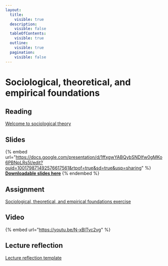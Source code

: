 ```yaml
---
layout:
  title:
    visible: true
  description:
    visible: false
  tableOfContents:
    visible: true
  outline:
    visible: true
  pagination:
    visible: false
---
```


# Sociological, theoretical, and empirical foundations

## Reading

[Welcome to sociological theory](https://drive.google.com/file/d/10rA8VZ17RYHHzKVhafU7_e_kuT8XPtLo/view?usp=sharing)

## Slides

{% embed url="https://docs.google.com/presentation/d/1ffxgwYABQybSNDIfw0gMKo6PBNpLRs5l/edit?ouid=100179871492576617561&rtpof=true&sd=true&usp=sharing" %}
[**Downloadable slides here**](https://docs.google.com/presentation/d/1ffxgwYABQybSNDIfw0gMKo6PBNpLRs5l?rtpof=true\&usp=drive_fs)
{% endembed %}

## Assignment

[Sociological, theoretical, and empirical foundations exercise](https://docs.google.com/document/d/1f_pTXsqf5LFk8T0E2sMqBYqNPS7vt-bN?rtpof=true\&usp=drive_fs)

## Video

{% embed url="https://youtu.be/N-xBITvc2vg" %}

## Lecture reflection

[Lecture reflection template](https://docs.google.com/document/d/1-NXL7kFWG0pKPNnM0I9HZhkYVFJobHPV?rtpof=true\&usp=drive_fs)
